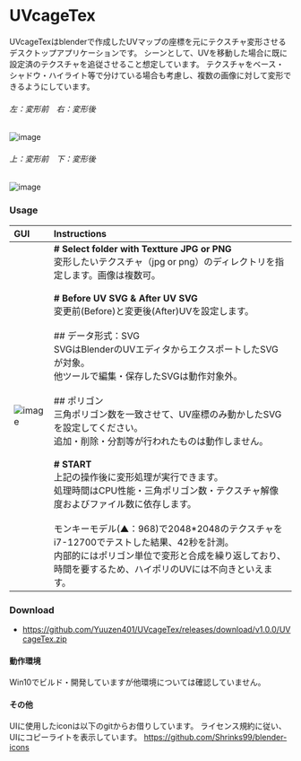 # UVcageTex

UVcageTexはblenderで作成したUVマップの座標を元にテクスチャ変形させるデスクトップアプリケーションです。
シーンとして、UVを移動した場合に既に設定済のテクスチャを追従させること想定しています。
テクスチャをベース・シャドウ・ハイライト等で分けている場合も考慮し、複数の画像に対して変形できるようにしています。
<br>
###### 左：変形前　右：変形後
![image](https://user-images.githubusercontent.com/124477558/233796348-56da3b45-1df9-4a9d-a5df-73674d46fc4a.png)
<br>
###### 上：変形前　下：変形後
![image](https://user-images.githubusercontent.com/124477558/233796684-4ac76c70-2b73-4482-a39f-0812fa0f9fc8.png)

### Usage

|GUI|Instructions|
|:----|:----|
|![image](https://user-images.githubusercontent.com/124477558/233797106-be389e97-cc99-4f02-bfb8-b3aec03c9d14.png)|<b># Select folder with Textture JPG or PNG</b><br>変形したいテクスチャ（jpg or png）のディレクトリを指定します。画像は複数可。<br><br><b># Before UV SVG & After UV SVG</b><br>変更前(Before)と変更後(After)UVを設定します。<br><br>## データ形式：SVG</b><br>SVGはBlenderのUVエディタからエクスポートしたSVGが対象。<br>他ツールで編集・保存したSVGは動作対象外。<br><br>## ポリゴン<br>三角ポリゴン数を一致させて、UV座標のみ動かしたSVGを設定してください。<br>追加・削除・分割等が行われたものは動作しません。<br><br><b># START</b><br>上記の操作後に変形処理が実行できます。<br>処理時間はCPU性能・三角ポリゴン数・テクスチャ解像度およびファイル数に依存します。<br><br>モンキーモデル(▲：968)で2048*2048のテクスチャを<br>i7-12700でテストした結果、42秒を計測。<br>内部的にはポリゴン単位で変形と合成を繰り返しており、<br>時間を要するため、ハイポリのUVには不向きといえます。|

### Download
* https://github.com/Yuuzen401/UVcageTex/releases/download/v1.0.0/UVcageTex.zip

#### 動作環境
Win10でビルド・開発していますが他環境については確認していません。

#### その他
UIに使用したiconは以下のgitからお借りしています。
ライセンス規約に従い、UIにコピーライトを表示しています。
https://github.com/Shrinks99/blender-icons